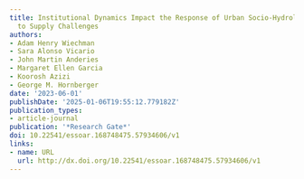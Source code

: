 ```yaml
---
title: Institutional Dynamics Impact the Response of Urban Socio-Hydrologic Systems
  to Supply Challenges
authors:
- Adam Henry Wiechman
- Sara Alonso Vicario
- John Martin Anderies
- Margaret Ellen Garcia
- Koorosh Azizi
- George M. Hornberger
date: '2023-06-01'
publishDate: '2025-01-06T19:55:12.779182Z'
publication_types:
- article-journal
publication: '*Research Gate*'
doi: 10.22541/essoar.168748475.57934606/v1
links:
- name: URL
  url: http://dx.doi.org/10.22541/essoar.168748475.57934606/v1
---
```

